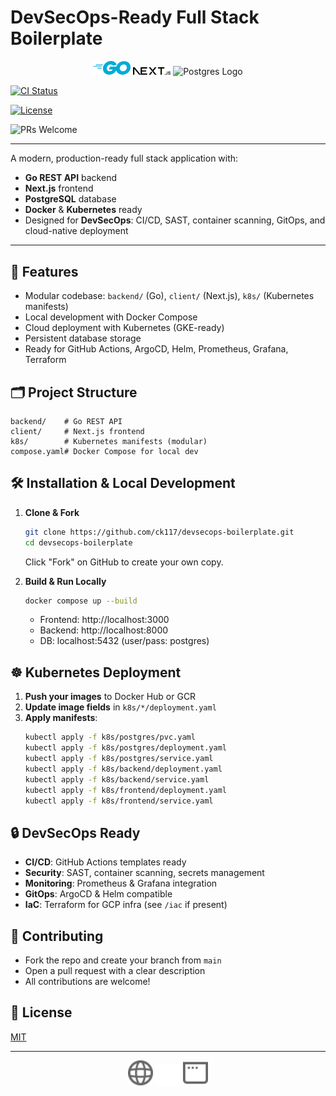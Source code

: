 
# DevSecOps-Ready Full Stack Boilerplate
<p align="center">
  <img src="client/public/gologo.svg" alt="Go Logo" width="60"/>
  <img src="client/public/next.svg" alt="Next.js Logo" width="60"/>
  <img src="client/public/postgres.svg" alt="Postgres Logo" width="60"/>
</p>

<p align="center">

  <a href="https://github.com/ck117/devsecops-boilerplate/actions"><img src="https://github.com/ck117/devsecops-boilerplate/workflows/CI/badge.svg" alt="CI Status"></a>


  <a href="https://github.com/ck117/devsecops-boilerplate/blob/main/LICENSE"><img src="https://img.shields.io/github/license/ck117/devsecops-boilerplate.svg" alt="License"></a>

  <img src="https://img.shields.io/badge/PRs-welcome-brightgreen.svg" alt="PRs Welcome">
</p>

---


A modern, production-ready full stack application with:
- **Go REST API** backend
- **Next.js** frontend
- **PostgreSQL** database
- **Docker** & **Kubernetes** ready
- Designed for **DevSecOps**: CI/CD, SAST, container scanning, GitOps, and cloud-native deployment


---


## 🚀 Features
- Modular codebase: `backend/` (Go), `client/` (Next.js), `k8s/` (Kubernetes manifests)
- Local development with Docker Compose
- Cloud deployment with Kubernetes (GKE-ready)
- Persistent database storage
- Ready for GitHub Actions, ArgoCD, Helm, Prometheus, Grafana, Terraform


## 🗂️ Project Structure
```
backend/    # Go REST API
client/     # Next.js frontend
k8s/        # Kubernetes manifests (modular)
compose.yaml# Docker Compose for local dev
```


## 🛠️ Installation & Local Development
1. **Clone & Fork**
   ```sh
   git clone https://github.com/ck117/devsecops-boilerplate.git
   cd devsecops-boilerplate
   ```
   Click "Fork" on GitHub to create your own copy.


2. **Build & Run Locally**
   ```sh
   docker compose up --build
   ```
   - Frontend: http://localhost:3000
   - Backend: http://localhost:8000
   - DB: localhost:5432 (user/pass: postgres)


## ☸️ Kubernetes Deployment
1. **Push your images** to Docker Hub or GCR
2. **Update image fields** in `k8s/*/deployment.yaml`
3. **Apply manifests**:
   ```sh
   kubectl apply -f k8s/postgres/pvc.yaml
   kubectl apply -f k8s/postgres/deployment.yaml
   kubectl apply -f k8s/postgres/service.yaml
   kubectl apply -f k8s/backend/deployment.yaml
   kubectl apply -f k8s/backend/service.yaml
   kubectl apply -f k8s/frontend/deployment.yaml
   kubectl apply -f k8s/frontend/service.yaml
   ```


## 🔒 DevSecOps Ready
- **CI/CD**: GitHub Actions templates ready
- **Security**: SAST, container scanning, secrets management
- **Monitoring**: Prometheus & Grafana integration
- **GitOps**: ArgoCD & Helm compatible
- **IaC**: Terraform for GCP infra (see `/iac` if present)


## 🤝 Contributing
- Fork the repo and create your branch from `main`
- Open a pull request with a clear description
- All contributions are welcome!


## 📄 License
[MIT](LICENSE)


---


<p align="center">
  <img src="client/public/globe.svg" width="40"/>
  <img src="client/public/vercel.svg" width="40"/>
  <img src="client/public/window.svg" width="40"/>
</p>
